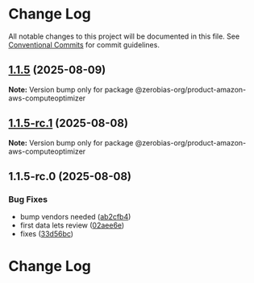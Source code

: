 # Change Log

All notable changes to this project will be documented in this file.
See [Conventional Commits](https://conventionalcommits.org) for commit guidelines.

## [1.1.5](https://github.com/zerobias-org/product/compare/@zerobias-org/product-amazon-aws-computeoptimizer@1.1.5-rc.1...@zerobias-org/product-amazon-aws-computeoptimizer@1.1.5) (2025-08-09)

**Note:** Version bump only for package @zerobias-org/product-amazon-aws-computeoptimizer





## [1.1.5-rc.1](https://github.com/zerobias-org/product/compare/@zerobias-org/product-amazon-aws-computeoptimizer@1.1.5-rc.0...@zerobias-org/product-amazon-aws-computeoptimizer@1.1.5-rc.1) (2025-08-08)

**Note:** Version bump only for package @zerobias-org/product-amazon-aws-computeoptimizer





## 1.1.5-rc.0 (2025-08-08)


### Bug Fixes

* bump vendors needed ([ab2cfb4](https://github.com/zerobias-org/product/commit/ab2cfb4a9cf2e3008e08b068f98011fec096c932))
* first data lets review ([02aee6e](https://github.com/zerobias-org/product/commit/02aee6e8c4f11675de7c63a00f4c8254a67a4dd7))
* fixes ([33d56bc](https://github.com/zerobias-org/product/commit/33d56bcaedf3fa5e3939a33c0fb57eda53539d05))





# Change Log
